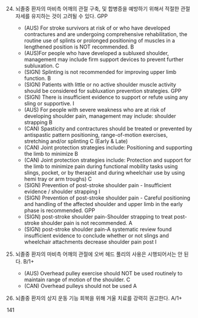 24. 뇌졸중 환자의 마비측 어깨의 관절 구축, 및 합병증을 예방하기 위해서 적절한 관절 자세를 유지하는 것이 고려될 수 있다. GPP
    - (AUS) For stroke survivors at risk of or who have developed contractures and are undergoing comprehensive rehabilitation, the routine use of splints or prolonged positioning of muscles in a lengthened position is NOT recommended. B
    - (AUS)For people who have developed a subluxed shoulder, management may include firm support devices to prevent further subluxation. C
    - (SIGN) Splinting is not recommended for improving upper limb function. B
    - (SIGN) Patients with little or no active shoulder muscle activity should be considered for subluxation prevention strategies. GPP
    - (SIGN) There is insufficient evidence to support or refute using any sling or supportive. I
    - (AUS) For people with severe weakness who are at risk of developing shoulder pain, management may include: shoulder strapping B
    - (CAN) Spasticity and contractures should be treated or prevented by antispastic pattern positioning, range-of-motion exercises, stretching and/or splinting C (Early & Late)
    - (CAN) Joint protection strategies include: Positioning and supporting the limb to minimize B
    - (CAN) Joint protection strategies include: Protection and support for the limb to minimize pain during functional mobility tasks using slings, pocket, or by therapist and during wheelchair use by using hemi tray or arm troughs) C
    - (SIGN) Prevention of post-stroke shoulder pain - Insufficient evidence / shoulder strapping I
    - (SIGN) Prevention of post-stroke shoulder pain - Careful positioning and handling of the affected shoulder and upper limb in the early phase is recommended. GPP
    - (SIGN) post-stroke shoulder pain-Shoulder strapping to treat post-stroke shoulder pain is not recommended. A
    - (SIGN) post-stroke shoulder pain-A systematic review found insufficient evidence to conclude whether or not slings and wheelchair attachments decrease shoulder pain post I

25. 뇌졸중 환자의 마비측 어깨의 관절에 오버 헤드 풀리의 사용은 시행되어서는 안 된다. B/1+
    - (AUS) Overhead pulley exercise should NOT be used routinely to maintain range of motion of the shoulder. C
    - (CAN) Overhead pulleys should not be used A

26. 뇌졸중 환자의 상지 운동 기능 회복을 위해 거울 치료를 강력히 권고한다. A/1+

<PAGE>141